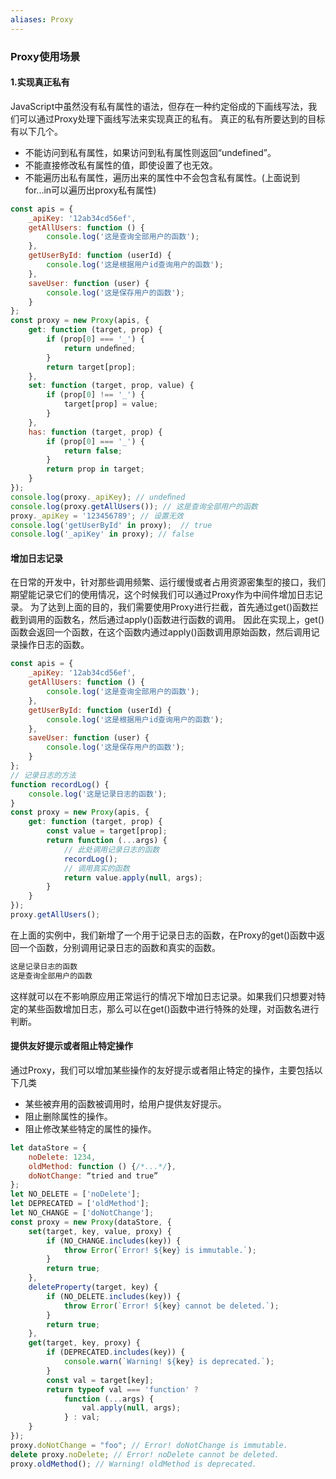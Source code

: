 ```yaml
---
aliases: Proxy
---
```



### Proxy使用场景
#### 1.实现真正私有
JavaScript中虽然没有私有属性的语法，但存在一种约定俗成的下画线写法，我们可以通过Proxy处理下画线写法来实现真正的私有。
真正的私有所要达到的目标有以下几个。
* 不能访问到私有属性，如果访问到私有属性则返回“undefined”。
* 不能直接修改私有属性的值，即使设置了也无效。
* 不能遍历出私有属性，遍历出来的属性中不会包含私有属性。(上面说到for...in可以遍历出proxy私有属性)
```js
const apis = {
    _apiKey: '12ab34cd56ef',
    getAllUsers: function () {
        console.log('这是查询全部用户的函数');
    },
    getUserById: function (userId) {
        console.log('这是根据用户id查询用户的函数');
    },
    saveUser: function (user) {
        console.log('这是保存用户的函数');
    }
};
const proxy = new Proxy(apis, {
    get: function (target, prop) {
        if (prop[0] === '_') {
            return undeﬁned;
        }
        return target[prop];
    },
    set: function (target, prop, value) {
        if (prop[0] !== '_') {
            target[prop] = value;
        }
    },
    has: function (target, prop) {
        if (prop[0] === '_') {
            return false;
        }
        return prop in target;
    }
});
console.log(proxy._apiKey); // undeﬁned
console.log(proxy.getAllUsers()); // 这是查询全部用户的函数
proxy._apiKey = '123456789'; // 设置无效
console.log('getUserById' in proxy);  // true
console.log('_apiKey' in proxy); // false
```


#### 增加日志记录
在日常的开发中，针对那些调用频繁、运行缓慢或者占用资源密集型的接口，我们期望能记录它们的使用情况，这个时候我们可以通过Proxy作为中间件增加日志记录。
为了达到上面的目的，我们需要使用Proxy进行拦截，首先通过get()函数拦截到调用的函数名，然后通过apply()函数进行函数的调用。
因此在实现上，get()函数会返回一个函数，在这个函数内通过apply()函数调用原始函数，然后调用记录操作日志的函数。
```js
const apis = {
    _apiKey: '12ab34cd56ef',
    getAllUsers: function () {
        console.log('这是查询全部用户的函数');
    },
    getUserById: function (userId) {
        console.log('这是根据用户id查询用户的函数');
    },
    saveUser: function (user) {
        console.log('这是保存用户的函数');
    }
};
// 记录日志的方法
function recordLog() {
    console.log('这是记录日志的函数');
}
const proxy = new Proxy(apis, {
    get: function (target, prop) {
        const value = target[prop];
        return function (...args) {
            // 此处调用记录日志的函数
            recordLog();
            // 调用真实的函数
            return value.apply(null, args);
        }
    }
});
proxy.getAllUsers();
```
在上面的实例中，我们新增了一个用于记录日志的函数，在Proxy的get()函数中返回一个函数，分别调用记录日志的函数和真实的函数。
```md
这是记录日志的函数
这是查询全部用户的函数
```
这样就可以在不影响原应用正常运行的情况下增加日志记录。如果我们只想要对特定的某些函数增加日志，那么可以在get()函数中进行特殊的处理，对函数名进行判断。


#### 提供友好提示或者阻止特定操作
通过Proxy，我们可以增加某些操作的友好提示或者阻止特定的操作，主要包括以下几类
* 某些被弃用的函数被调用时，给用户提供友好提示。
* 阻止删除属性的操作。
* 阻止修改某些特定的属性的操作。

```js
let dataStore = {
    noDelete: 1234,
    oldMethod: function () {/*...*/},
    doNotChange: “tried and true”
};
let NO_DELETE = ['noDelete'];
let DEPRECATED = ['oldMethod'];
let NO_CHANGE = ['doNotChange'];
const proxy = new Proxy(dataStore, {
    set(target, key, value, proxy) {
        if (NO_CHANGE.includes(key)) {
            throw Error(`Error! ${key} is immutable.`);
        }
        return true;
    },
    deleteProperty(target, key) {
        if (NO_DELETE.includes(key)) {
            throw Error(`Error! ${key} cannot be deleted.`);
        }
        return true;
    },
    get(target, key, proxy) {
        if (DEPRECATED.includes(key)) {
            console.warn(`Warning! ${key} is deprecated.`);
        }
        const val = target[key];
        return typeof val === 'function' ?
            function (...args) {
                val.apply(null, args);
            } : val;
    }
});
proxy.doNotChange = "foo"; // Error! doNotChange is immutable.
delete proxy.noDelete; // Error! noDelete cannot be deleted.
proxy.oldMethod(); // Warning! oldMethod is deprecated.
```

